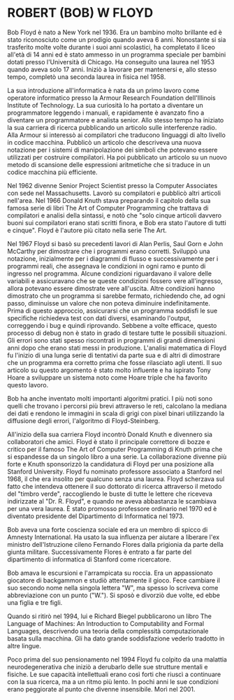 # ROBERT (BOB) W FLOYD

Bob Floyd è nato a New York nel 1936. Era un bambino molto brillante ed è stato riconosciuto come un prodigio quando aveva 6 anni. Nonostante si sia trasferito molte volte durante i suoi anni scolastici, ha completato il liceo all'età di 14 anni ed è stato ammesso in un programma speciale per bambini dotati presso l'Università di Chicago. Ha conseguito una laurea nel 1953 quando aveva solo 17 anni. Iniziò a lavorare per mantenersi e, allo stesso tempo, completò una seconda laurea in fisica nel 1958.

La sua introduzione all'informatica è nata da un primo lavoro come operatore informatico presso la Armour Research Foundation dell'Illinois Institute of Technology. La sua curiosità lo ha portato a diventare un programmatore leggendo i manuali, e rapidamente è avanzato fino a diventare un programmatore e analista senior. Allo stesso tempo ha iniziato la sua carriera di ricerca pubblicando un articolo sulle interferenze radio. Alla Armour si interessò ai compilatori che traducono linguaggi di alto livello in codice macchina. Pubblicò un articolo che descriveva una nuova notazione per i sistemi di manipolazione dei simboli che potevano essere utilizzati per costruire compilatori. Ha poi pubblicato un articolo su un nuovo metodo di scansione delle espressioni aritmetiche che si traduce in un codice macchina più efficiente.

Nel 1962 divenne Senior Project Scientist presso la Computer Associates con sede nel Massachusetts. Lavorò su compilatori e pubblicò altri articoli nell'area. Nel 1966 Donald Knuth stava preparando il capitolo della sua famosa serie di libri The Art of Computer Programming che trattava di compilatori e analisi della sintassi, e notò che "solo cinque articoli davvero buoni sui compilatori erano stati scritti finora, e Bob era stato l'autore di tutti e cinque". Floyd è l'autore più citato nella serie The Art.

Nel 1967 Floyd si basò su precedenti lavori di Alan Perlis, Saul Gorn e John McCarthy per dimostrare che i programmi erano corretti. Sviluppò una notazione, inizialmente per i diagrammi di flusso e successivamente per i programmi reali, che assegnava le condizioni in ogni ramo e punto di ingresso nel programma. Alcune condizioni riguardavano il valore delle variabili e assicuravano che se queste condizioni fossero vere all'ingresso, allora potevano essere dimostrate vere all'uscita. Altre condizioni hanno dimostrato che un programma si sarebbe fermato, richiedendo che, ad ogni passo, diminuisse un valore che non poteva diminuire indefinitamente. Prima di questo approccio, assicurarsi che un programma soddisfi le sue specifiche richiedeva test con dati diversi, esaminando l'output, correggendo i bug e quindi riprovando. Sebbene a volte efficace, questo processo di debug non è stato in grado di testare tutte le possibili situazioni. Gli errori sono stati spesso riscontrati in programmi di grandi dimensioni anni dopo che erano stati messi in produzione. L'analisi matematica di Floyd fu l'inizio di una lunga serie di tentativi da parte sua e di altri di dimostrare che un programma era corretto prima che fosse rilasciato agli utenti. Il suo articolo su questo argomento è stato molto influente e ha ispirato Tony Hoare a sviluppare un sistema noto come Hoare triple che ha favorito questo lavoro.

Bob ha anche inventato molti importanti algoritmi pratici. I più noti sono quelli che trovano i percorsi più brevi attraverso le reti, calcolano la mediana dei dati e rendono le immagini in scala di grigi con pixel binari utilizzando la diffusione degli errori, l'algoritmo di Floyd-Steinberg.

All'inizio della sua carriera Floyd incontrò Donald Knuth e divennero sia collaboratori che amici. Floyd è stato il principale correttore di bozze e critico per il famoso The Art of Computer Programming di Knuth prima che si espandesse da un singolo libro a una serie. La collaborazione divenne più forte e Knuth sponsorizzò la candidatura di Floyd per una posizione alla Stanford University. Floyd fu nominato professore associato a Stanford nel 1968, il che era insolito per qualcuno senza una laurea. Floyd scherzava sul fatto che intendeva ottenere il suo dottorato di ricerca attraverso il metodo del "timbro verde", raccogliendo le buste di tutte le lettere che riceveva indirizzate al "Dr. R. Floyd", e quando ne aveva abbastanza le scambiava per una vera laurea. È stato promosso professore ordinario nel 1970 ed è diventato presidente del Dipartimento di Informatica nel 1973.

Bob aveva una forte coscienza sociale ed era un membro di spicco di Amnesty International. Ha usato la sua influenza per aiutare a liberare l'ex ministro dell'Istruzione cileno Fernando Flores dalla prigionia da parte della giunta militare. Successivamente Flores è entrato a far parte del dipartimento di informatica di Stanford come ricercatore.

Bob amava le escursioni e l'arrampicata su roccia. Era un appassionato giocatore di backgammon e studiò attentamente il gioco. Fece cambiare il suo secondo nome nella singola lettera "W", ma spesso lo scriveva come abbreviazione con un punto ("W."). Si sposò e divorziò due volte, ed ebbe una figlia e tre figli.

Quando si ritirò nel 1994, lui e Richard Biegel pubblicarono un libro The Language of Machines: An Introduction to Computability and Formal Languages, descrivendo una teoria della complessità computazionale basata sulla macchina. Gli ha dato grande soddisfazione vederlo tradotto in altre lingue.

Poco prima del suo pensionamento nel 1994 Floyd fu colpito da una malattia neurodegenerativa che iniziò a derubarlo delle sue strutture mentali e fisiche. Le sue capacità intellettuali erano così forti che riuscì a continuare con la sua ricerca, ma a un ritmo più lento. In pochi anni le sue condizioni erano peggiorate al punto che divenne insensibile. Morì nel 2001.